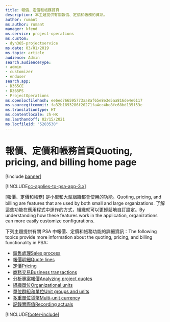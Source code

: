 ```yaml
---
title: 報價、定價和帳務首頁
description: 本主題提供有關報價、定價和帳務的資訊。
author: rumant
ms.author: rumant
manager: kfend
ms.service: project-operations
ms.custom:
- dyn365-projectservice
ms.date: 03/01/2019
ms.topic: article
audience: Admin
search.audienceType:
- admin
- customizer
- enduser
search.app:
- D365CE
- D365PS
- ProjectOperations
ms.openlocfilehash: ee6ed766595773aa8af65e8e3e5aa816de4e6117
ms.sourcegitcommit: fa32b1893286f20271fa4ec4be8fc68bd135f53c
ms.translationtype: HT
ms.contentlocale: zh-HK
ms.lasthandoff: 02/15/2021
ms.locfileid: "5283530"
---
```

# <a name="quoting-pricing-and-billing-home-page"></a><span data-ttu-id="bc795-103">報價、定價和帳務首頁</span><span class="sxs-lookup"><span data-stu-id="bc795-103">Quoting, pricing, and billing home page</span></span>

[!include [banner](../includes/psa-now-project-operations.md)]

[!INCLUDE[cc-applies-to-psa-app-3.x](../includes/cc-applies-to-psa-app-3x.md)]

<span data-ttu-id="bc795-104">[報價、定價和帳務] 是小型和大型組織都會使用的功能。</span><span class="sxs-lookup"><span data-stu-id="bc795-104">Quoting, pricing, and billing are features that are used by both small and large organizations.</span></span> <span data-ttu-id="bc795-105">了解這些功能在應用程式中運作的方式，組織就可以更輕鬆地自訂設定。</span><span class="sxs-lookup"><span data-stu-id="bc795-105">By understanding how these features work in the application, organizations can more easily customize configurations.</span></span>

<span data-ttu-id="bc795-106">下列主題提供有關 PSA 中報價、定價和帳務功能的詳細資訊：</span><span class="sxs-lookup"><span data-stu-id="bc795-106">The following topics provide more information about the quoting, pricing, and billing functionality in PSA:</span></span>

- [<span data-ttu-id="bc795-107">銷售處理</span><span class="sxs-lookup"><span data-stu-id="bc795-107">Sales process</span></span>](basic-sales-process.md)
- [<span data-ttu-id="bc795-108">報價明細</span><span class="sxs-lookup"><span data-stu-id="bc795-108">Quote lines</span></span>](basic-quote-lines.md)
- [<span data-ttu-id="bc795-109">定價</span><span class="sxs-lookup"><span data-stu-id="bc795-109">Pricing</span></span>](basic-pricing.md)
- [<span data-ttu-id="bc795-110">商務交易</span><span class="sxs-lookup"><span data-stu-id="bc795-110">Business transactions</span></span>](basic-business-transactions.md)
- [<span data-ttu-id="bc795-111">分析專案報價</span><span class="sxs-lookup"><span data-stu-id="bc795-111">Analyzing project quotes</span></span>](basic-analyzing-quotes.md)
- [<span data-ttu-id="bc795-112">組織單位</span><span class="sxs-lookup"><span data-stu-id="bc795-112">Organizational units</span></span>](advanced-organizational.md)
- [<span data-ttu-id="bc795-113">單位群組和單位</span><span class="sxs-lookup"><span data-stu-id="bc795-113">Unit groups and units</span></span>](advanced-units.md)
- [<span data-ttu-id="bc795-114">多重單位貨幣</span><span class="sxs-lookup"><span data-stu-id="bc795-114">Multi-unit currency</span></span>](advanced-currency.md)
- [<span data-ttu-id="bc795-115">記錄實際值</span><span class="sxs-lookup"><span data-stu-id="bc795-115">Recording actuals</span></span>](advanced-actuals.md)


[!INCLUDE[footer-include](../includes/footer-banner.md)]